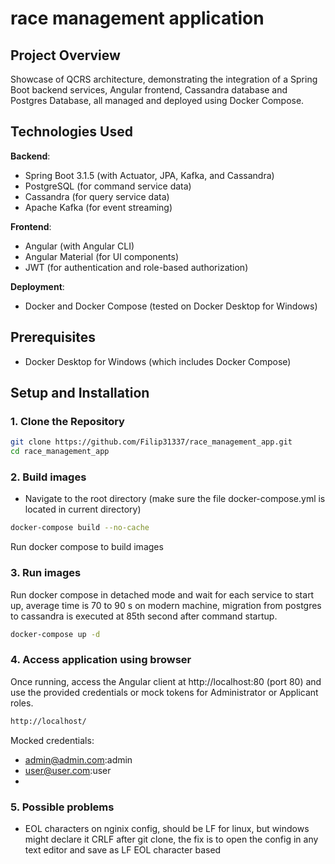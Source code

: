 # race management application

## Project Overview

Showcase of QCRS architecture, demonstrating the integration of a Spring Boot backend services, Angular frontend, 
Cassandra database and Postgres Database, all managed and deployed using Docker Compose.

## Technologies Used

**Backend**:
- Spring Boot 3.1.5 (with Actuator, JPA, Kafka, and Cassandra) 
- PostgreSQL (for command service data) 
- Cassandra (for query service data) 
- Apache Kafka (for event streaming) 

**Frontend**:
- Angular (with Angular CLI) 
- Angular Material (for UI components) 
- JWT (for authentication and role-based authorization) 

**Deployment**:
- Docker and Docker Compose (tested on Docker Desktop for Windows)

## Prerequisites

- Docker Desktop for Windows (which includes Docker Compose)

## Setup and Installation

### 1. Clone the Repository

```bash
git clone https://github.com/Filip31337/race_management_app.git
cd race_management_app
```

### 2. Build images
- Navigate to the root directory (make sure the file docker-compose.yml is located in current directory)
```bash
docker-compose build --no-cache
```
Run docker compose to build images

### 3. Run images
Run docker compose in detached mode and wait for each service to start up, average time is 70 to 90 s on 
modern machine, migration from postgres to cassandra is executed at 85th second after command startup.

```bash
docker-compose up -d
```

### 4. Access application using browser
Once running, access the Angular client at http://localhost:80 (port 80) and use the provided credentials or 
mock tokens for Administrator or Applicant roles.
```bash
http://localhost/
```

Mocked credentials:
- admin@admin.com:admin
- user@user.com:user
- 
### 5. Possible problems
- EOL characters on nginix config, should be LF for linux, but windows might declare it CRLF after git clone, the fix is to open the config in any text editor and save as LF EOL character based
